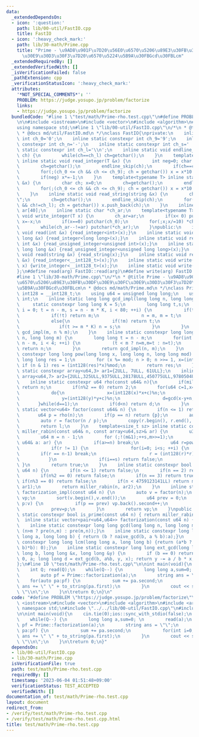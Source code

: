 ```yaml
---
data:
  _extendedDependsOn:
  - icon: ':question:'
    path: lib/00-util/FastIO.cpp
    title: FastIO
  - icon: ':heavy_check_mark:'
    path: lib/30-math/Prime.cpp
    title: "Prime - \u9AD8\u901F\u7D20\u56E0\u6570\u5206\u89E3\u30FB\u30DF\u30E9\u30FC\
      \u30E9\u30D3\u30F3\u7D20\u6570\u5224\u5B9A\u30FBGcd\u30FBLcm"
  _extendedRequiredBy: []
  _extendedVerifiedWith: []
  _isVerificationFailed: false
  _pathExtension: cpp
  _verificationStatusIcon: ':heavy_check_mark:'
  attributes:
    '*NOT_SPECIAL_COMMENTS*': ''
    PROBLEM: https://judge.yosupo.jp/problem/factorize
    links:
    - https://judge.yosupo.jp/problem/factorize
  bundledCode: "#line 1 \"test/math/Prime-rho.test.cpp\"\n#define PROBLEM \"https://judge.yosupo.jp/problem/factorize\"\
    \n\n#include <iostream>\n#include <vector>\n#include <algorithm>\n#include <array>\n\
    using namespace std;\n#line 1 \"lib/00-util/FastIO.cpp\"\n/*\n * @title FastIO\n\
    \ * @docs md/util/FastIO.md\n */\nclass FastIO{\nprivate:\n    inline static constexpr\
    \ int ch_0='0';\n    inline static constexpr int ch_9='9';\n    inline static\
    \ constexpr int ch_n='-';\n    inline static constexpr int ch_s=' ';\n    inline\
    \ static constexpr int ch_l='\\n';\n    inline static void endline_skip(char&\
    \ ch) {\n        while(ch==ch_l) ch=getchar();\n    }\n    template<typename T>\
    \ inline static void read_integer(T &x) {\n        int neg=0; char ch; x=0;\n\
    \        ch=getchar();\n        endline_skip(ch);\n        if(ch==ch_n) neg=1,ch=getchar();\n\
    \        for(;(ch_0 <= ch && ch <= ch_9); ch = getchar()) x = x*10 + (ch-ch_0);\n\
    \        if(neg) x*=-1;\n    }\n    template<typename T> inline static void read_unsigned_integer(T\
    \ &x) {\n        char ch; x=0;\n        ch=getchar();\n        endline_skip(ch);\n\
    \        for(;(ch_0 <= ch && ch <= ch_9); ch = getchar()) x = x*10 + (ch-ch_0);\n\
    \    }\n    inline static void read_string(string &x) {\n        char ch; x=\"\
    \";\n        ch=getchar();\n        endline_skip(ch);\n        for(;(ch != ch_s\
    \ && ch!=ch_l); ch = getchar()) x.push_back(ch);\n    }\n    inline static char\
    \ ar[40];\n    inline static char *ch_ar;\n    template<typename T> inline static\
    \ void write_integer(T x) {\n        ch_ar=ar;\n        if(x< 0) putchar(ch_n),\
    \ x=-x;\n        if(x==0) putchar(ch_0);\n        for(;x;x/=10) *ch_ar++=(ch_0+x%10);\n\
    \        while(ch_ar--!=ar) putchar(*ch_ar);\n    }\npublic:\n    inline static\
    \ void read(int &x) {read_integer<int>(x);}\n    inline static void read(long\
    \ long &x) {read_integer<long long>(x);}\n    inline static void read(unsigned\
    \ int &x) {read_unsigned_integer<unsigned int>(x);}\n    inline static void read(unsigned\
    \ long long &x) {read_unsigned_integer<unsigned long long>(x);}\n    inline static\
    \ void read(string &x) {read_string(x);}\n    inline static void read(__int128_t\
    \ &x) {read_integer<__int128_t>(x);}\n    inline static void write(__int128_t\
    \ x) {write_integer<__int128_t>(x);}\n    inline static void write(char x) {putchar(x);}\n\
    };\n#define read(arg) FastIO::read(arg)\n#define write(arg) FastIO::write(arg)\n\
    #line 1 \"lib/30-math/Prime.cpp\"\n/*\n * @title Prime - \u9AD8\u901F\u7D20\u56E0\
    \u6570\u5206\u89E3\u30FB\u30DF\u30E9\u30FC\u30E9\u30D3\u30F3\u7D20\u6570\u5224\
    \u5B9A\u30FBGcd\u30FBLcm\n * @docs md/math/Prime.md\n */\nclass Prime{\n    using\
    \ int128 = __int128_t;\n    using u64 = unsigned long long;\n    using u32 = unsigned\
    \ int;\n    inline static long long gcd_impl(long long n, long long m) {\n   \
    \     static constexpr long long K = 5;\n        long long t,s;\n        for(int\
    \ i = 0; t = n - m, s = n - m * K, i < 80; ++i) {\n            if(t<m){\n    \
    \            if(!t) return m;\n                n = m, m = t;\n            }\n\
    \            else{\n                if(!m) return t;\n                n=t;\n \
    \               if(t >= m * K) n = s;\n            }\n        }\n        return\
    \ gcd_impl(m, n % m);\n    }\n    inline static constexpr long long pre(long long\
    \ n, long long m) {\n        long long t = n - m;\n        for(int i = 0; t =\
    \ n - m, i < 4; ++i) {\n            (t < m ? n=m,m=t : n=t);\n            if(!m)\
    \ return n;\n        }\n        return gcd_impl(n, m);\n    }\n    inline static\
    \ constexpr long long pow(long long x, long long n, long long mod) {\n       \
    \ long long res = 1;\n        for (x %= mod; n > 0; n >>= 1, x=(int128(x)*x)%mod)\
    \ if (n & 1) res = (int128(res)*x)%mod;\n        return res;\n    }\n    inline\
    \ static constexpr array<u64,3> ar1={2ULL, 7ULL, 61ULL};\n    inline static constexpr\
    \ array<u64,7> ar2={2ULL,325ULL,9375ULL,28178ULL,450775ULL,9780504ULL,1795265022ULL};\n\
    \    inline static constexpr u64 rho(const u64& n){\n        if(miller_rabin(n))\
    \ return n;\n        if(n%2 == 0) return 2;\n        for(u64 c=1,x=2,y=2,d=0;;c++){\n\
    \            do{\n                x=(int128(x)*x+c)%n;\n                y=(int128(y)*y+c)%n;\n\
    \                y=(int128(y)*y+c)%n;\n                d=gcd(x-y+n,n);\n     \
    \       }while(d==1);\n            if(d<n) return d;\n        }\n    }\n    inline\
    \ static vector<u64> factor(const u64& n) {\n        if(n <= 1) return {};\n \
    \       u64 p = rho(n);\n        if(p == n) return {p};\n        auto l = factor(p);\n\
    \        auto r = factor(n / p);\n        copy(r.begin(), r.end(), back_inserter(l));\n\
    \        return l;\n    }\n    template<size_t sz> inline static constexpr bool\
    \ miller_rabin(const u64& n, const array<u64,sz>& ar) {\n        u32 i,s=0; \n\
    \        u64 m = n - 1;\n        for (;!(m&1);++s,m>>=1);\n        for (const\
    \ u64& a: ar) {\n            if(a>=n) break;\n            u64 r=pow(a,m,n);\n\
    \            if(r != 1) {\n                for(i=0; i<s; ++i) {\n            \
    \        if(r == n-1) break;\n                    r = (int128(r)*r)%n;\n     \
    \           }\n                if(i==s) return false;\n            }\n       \
    \ }\n        return true;\n    }\n    inline static constexpr bool miller_rabin(const\
    \ u64 n) {\n        if(n <= 1) return false;\n        if(n == 2) return true;\n\
    \        if(n%2 == 0) return false;\n        if(n == 3) return true;\n       \
    \ if(n%3 == 0) return false;\n        if(n < 4759123141LL) return miller_rabin(n,\
    \ ar1);\n        return miller_rabin(n, ar2);\n    }\n    inline static vector<pair<u64,u64>>\
    \ factorization_impl(const u64 n) {\n        auto v = factor(n);\n        vector<pair<u64,u64>>\
    \ vp;\n        sort(v.begin(),v.end());\n        u64 prev = 0;\n        for(u64&\
    \ p:v) {\n            if(p == prev) vp.back().second++;\n            else vp.emplace_back(p,1);\n\
    \            prev=p;\n        }\n        return vp;\n    }\npublic:\n    inline\
    \ static constexpr bool is_prime(const u64 n) { return miller_rabin(n); }\n  \
    \  inline static vector<pair<u64,u64>> factorization(const u64 n) {return factorization_impl(n);}\n\
    \    inline static constexpr long long gcd(long long n, long long m) { return\
    \ (n>m ? pre(n,m) : pre(m,n));}\n    inline static constexpr long long naive_gcd(long\
    \ long a, long long b) { return (b ? naive_gcd(b, a % b):a);}\n    inline static\
    \ constexpr long long lcm(long long a, long long b) {return (a*b ? (a / gcd(a,\
    \ b)*b): 0);}\n    inline static constexpr long long ext_gcd(long long a, long\
    \ long b, long long &x, long long &y) {\n        if (b == 0) return x = 1, y =\
    \ 0, a; long long d = ext_gcd(b, a%b, y, x); return y -= a / b * x, d;\n    }\n\
    };\n#line 10 \"test/math/Prime-rho.test.cpp\"\n\nint main(void){\n    cin.tie(0);ios::sync_with_stdio(false);\n\
    \    int Q; read(Q);\n    while(Q--) {\n        long long a,sum=0; \n        read(a);\n\
    \        auto pf = Prime::factorization(a);\n        string ans = \"\";\n    \
    \    for(auto pa:pf) {\n            sum += pa.second;\n            for(int i=0;i<pa.second;++i)\
    \ ans += \" \" + to_string(pa.first);\n        }\n        cout << sum << ans <<\
    \ \"\\n\";\n    }\n\treturn 0;\n}\n"
  code: "#define PROBLEM \"https://judge.yosupo.jp/problem/factorize\"\n\n#include\
    \ <iostream>\n#include <vector>\n#include <algorithm>\n#include <array>\nusing\
    \ namespace std;\n#include \"../../lib/00-util/FastIO.cpp\"\n#include \"../../lib/30-math/Prime.cpp\"\
    \n\nint main(void){\n    cin.tie(0);ios::sync_with_stdio(false);\n    int Q; read(Q);\n\
    \    while(Q--) {\n        long long a,sum=0; \n        read(a);\n        auto\
    \ pf = Prime::factorization(a);\n        string ans = \"\";\n        for(auto\
    \ pa:pf) {\n            sum += pa.second;\n            for(int i=0;i<pa.second;++i)\
    \ ans += \" \" + to_string(pa.first);\n        }\n        cout << sum << ans <<\
    \ \"\\n\";\n    }\n\treturn 0;\n}"
  dependsOn:
  - lib/00-util/FastIO.cpp
  - lib/30-math/Prime.cpp
  isVerificationFile: true
  path: test/math/Prime-rho.test.cpp
  requiredBy: []
  timestamp: '2023-06-04 01:51:48+09:00'
  verificationStatus: TEST_ACCEPTED
  verifiedWith: []
documentation_of: test/math/Prime-rho.test.cpp
layout: document
redirect_from:
- /verify/test/math/Prime-rho.test.cpp
- /verify/test/math/Prime-rho.test.cpp.html
title: test/math/Prime-rho.test.cpp
---
```

